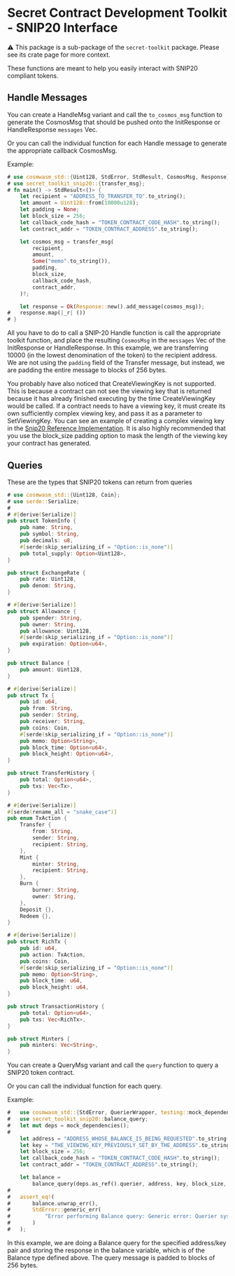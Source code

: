 # Secret Contract Development Toolkit - SNIP20 Interface

⚠️ This package is a sub-package of the `secret-toolkit` package. Please see its crate page for more context.

These functions are meant to help you easily interact with SNIP20 compliant tokens.  

## Handle Messages

You can create a HandleMsg variant and call the `to_cosmos_msg` function to generate the CosmosMsg that should be pushed onto the InitResponse or HandleResponse `messages` Vec.

Or you can call the individual function for each Handle message to generate the appropriate callback CosmosMsg.

Example:

```rust
# use cosmwasm_std::{Uint128, StdError, StdResult, CosmosMsg, Response};
# use secret_toolkit_snip20::{transfer_msg};
# fn main() -> StdResult<()> {
    let recipient = "ADDRESS_TO_TRANSFER_TO".to_string();
    let amount = Uint128::from(10000u128);
    let padding = None;
    let block_size = 256;
    let callback_code_hash = "TOKEN_CONTRACT_CODE_HASH".to_string();
    let contract_addr = "TOKEN_CONTRACT_ADDRESS".to_string();

    let cosmos_msg = transfer_msg(
        recipient,
        amount,
        Some("memo".to_string()),
        padding,
        block_size,
        callback_code_hash,
        contract_addr,
    )?;

    let response = Ok(Response::new().add_message(cosmos_msg));
#   response.map(|_r| ())
# }
```

All you have to do to call a SNIP-20 Handle function is call the appropriate toolkit function, and place the resulting `CosmosMsg` in the `messages` Vec of the InitResponse or HandleResponse.  In this example, we are transferring 10000 (in the lowest denomination of the token) to the recipient address.  We are not using the `padding` field of the Transfer message, but instead, we are padding the entire message to blocks of 256 bytes.

You probably have also noticed that CreateViewingKey is not supported.  This is because a contract can not see the viewing key that is returned because it has already finished executing by the time CreateViewingKey would be called.  If a contract needs to have a viewing key, it must create its own sufficiently complex viewing key, and pass it as a parameter to SetViewingKey. You can see an example of creating a complex viewing key in the [Snip20 Reference Implementation](http://github.com/enigmampc/snip20-reference-impl).  It is also highly recommended that you use the block_size padding option to mask the length of the viewing key your contract has generated.

## Queries

These are the types that SNIP20 tokens can return from queries

```rust
# use cosmwasm_std::{Uint128, Coin};
# use serde::Serialize;
#
# #[derive(Serialize)]
pub struct TokenInfo {
    pub name: String,
    pub symbol: String,
    pub decimals: u8,
    #[serde(skip_serializing_if = "Option::is_none")]
    pub total_supply: Option<Uint128>,
}

pub struct ExchangeRate {
    pub rate: Uint128,
    pub denom: String,
}

# #[derive(Serialize)]
pub struct Allowance {
    pub spender: String,
    pub owner: String,
    pub allowance: Uint128,
    #[serde(skip_serializing_if = "Option::is_none")]
    pub expiration: Option<u64>,
}

pub struct Balance {
    pub amount: Uint128,
}

# #[derive(Serialize)]
pub struct Tx {
    pub id: u64,
    pub from: String,
    pub sender: String,
    pub receiver: String,
    pub coins: Coin,
    #[serde(skip_serializing_if = "Option::is_none")]
    pub memo: Option<String>,
    pub block_time: Option<u64>,
    pub block_height: Option<u64>,
}

pub struct TransferHistory {
    pub total: Option<u64>,
    pub txs: Vec<Tx>,
}

# #[derive(Serialize)]
#[serde(rename_all = "snake_case")]
pub enum TxAction {
    Transfer {
        from: String,
        sender: String,
        recipient: String,
    },
    Mint {
        minter: String,
        recipient: String,
    },
    Burn {
        burner: String,
        owner: String,
    },
    Deposit {},
    Redeem {},
}

# #[derive(Serialize)]
pub struct RichTx {
    pub id: u64,
    pub action: TxAction,
    pub coins: Coin,
    #[serde(skip_serializing_if = "Option::is_none")]
    pub memo: Option<String>,
    pub block_time: u64,
    pub block_height: u64,
}

pub struct TransactionHistory {
    pub total: Option<u64>,
    pub txs: Vec<RichTx>,
}

pub struct Minters {
    pub minters: Vec<String>,
}
```

You can create a QueryMsg variant and call the `query` function to query a SNIP20 token contract.

Or you can call the individual function for each query.

Example:

```rust
#   use cosmwasm_std::{StdError, QuerierWrapper, testing::mock_dependencies};
#   use secret_toolkit_snip20::balance_query;
#   let mut deps = mock_dependencies();
#
    let address = "ADDRESS_WHOSE_BALANCE_IS_BEING_REQUESTED".to_string();
    let key = "THE_VIEWING_KEY_PREVIOUSLY_SET_BY_THE_ADDRESS".to_string();
    let block_size = 256;
    let callback_code_hash = "TOKEN_CONTRACT_CODE_HASH".to_string();
    let contract_addr = "TOKEN_CONTRACT_ADDRESS".to_string();

    let balance =
        balance_query(deps.as_ref().querier, address, key, block_size, callback_code_hash, contract_addr);
#
#   assert_eq!(
#       balance.unwrap_err(), 
#       StdError::generic_err(
#           "Error performing Balance query: Generic error: Querier system error: No such contract: TOKEN_CONTRACT_ADDRESS"
#       )
#   );
```

In this example, we are doing a Balance query for the specified address/key pair and storing the response in the balance variable, which is of the Balance type defined above.  The query message is padded to blocks of 256 bytes.
